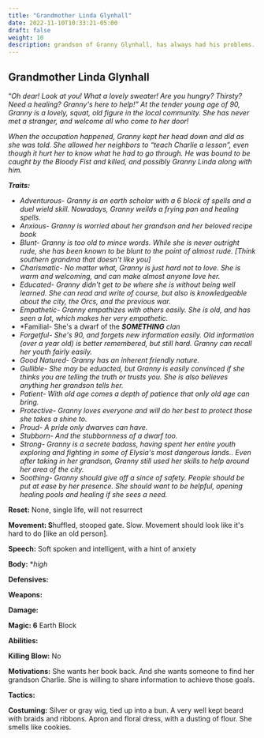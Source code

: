 ```yaml
---
title: "Grandmother Linda Glynhall"
date: 2022-11-10T10:33:21-05:00
draft: false
weight: 10
description: grandson of Granny Glynhall, has always had his problems. He's not to bright, and is always getting into trouble. After losing his parents at a young age, he was sent to be raised by his grandmother. Granny did her best, but Charlie wanted more than she was able to give. He craved adventure, but his grandmother, knowing where that type of life leads, forbade him from leaving the city. When the Orcs took over Stonewood, Charlie saw the perfect opportunity He tried to rebel and take down the orcs, but was quickly beaten to within an inch of his life. Not by the Orcs; they wouldn't have left him alive. No, he was beaten by his neighbors, because anyone who defied the Orcs would bring their wrath down upon everyone. Chastised and wounded, Charlie spent the remainder of the occupation holed up in Granny's house. When the city was liberated, Charlie took to his new found freedom by drinking and gambling in excess. When his money ran out, he started borrowing. Soon, no one would lend him money or drink and Charlie found himself in trouble again, this time seemingly at the end of his rope.
---
```


## Grandmother Linda Glynhall

“*Oh dear! Look at you! What a lovely sweater! Are you hungry? Thirsty? Need a healing? Granny's here to help!” At the tender young age of 90, Granny is a lovely, squat, old figure in the local community. She has never met a stranger, and welcome all who come to her door!* 

*When the occupation happened, Granny kept her head down and did as she was told. She allowed her neighbors to “teach Charlie a lesson”, even though it hurt her to know what he had to go through. He was bound to be caught by the Bloody Fist and killed, and possibly Granny Linda along with him.* 

***Traits:***

- *Adventurous- Granny is an earth scholar with a 6 block of spells and a duel wield skill. Nowadays, Granny weilds a frying pan and healing spells.*
- *Anxious- Granny is worried about her grandson and her beloved recipe book*
- *Blunt- Granny is too old to mince words. While she is never outright rude, she has been known to be blunt to the point of almost rude. [Think southern grandma that doesn't like you]*
- *Charismatic- No matter what, Granny is just hard not to love. She is warm and welcoming, and can make almost anyone love her.*
- *Educated- Granny didn't get to be where she is without being well learned. She can read and write of course, but also is knowledgeable about the city, the Orcs, and the previous war.*  
- *Empathetic- Granny empathizes with others easily. She is old, and has seen a lot, which makes her very empathetic.*  
- *Familial- She's a dwarf of the ***SOMETHING** clan*
- *Forgetful- She's 90, and forgets new information easily. Old information (over a year old) is better remembered, but still hard. Granny can recall her youth fairly easily.*
- *Good Natured- Granny has an inherent friendly nature.*
- *Gullible- She may be eduacted, but Granny is easily convinced if she thinks you are telling the truth or trusts you. She is also believes anything her grandson tells her.*
- *Patient- With old age comes a depth of patience that only old age can bring.*
- *Protective- Granny loves everyone and will do her best to protect those she takes a shine to.*
- *Proud- A pride only dwarves can have.*
- *Stubborn- And the stubbornness of a dwarf too.*
- *Strong- Granny is a secrete badass, having spent her entire youth exploring and fighting in some of Elysia's most dangerous lands.. Even after taking in her grandson, Granny still used her skills to help around her area of the city.*  
- *Soothing- Granny should give off a since of safety. People should be put at ease by her presence. She should want to be helpful, opening healing pools and healing if she sees a need.*  

**Reset:** None, single life, will not resurrect

**Movement: S**huffled, stooped gate. Slow. Movement should look like it's hard to do [like an old person]. 

**Speech:** Soft spoken and intelligent, with a hint of anxiety

**Body:** **high*

**Defensives:**

**Weapons:**

**Damage:**

**Magic: 6** Earth Block

**Abilities:**

**Killing Blow:** No

**Motivations:** She wants her book back. And she wants someone to find her grandson Charlie. She is willing to share information to achieve those goals.

**Tactics:**

**Costuming:** Silver or gray wig, tied up into a bun. A very well kept beard with braids and ribbons. Apron and floral dress, with a dusting of flour. She smells like cookies.
